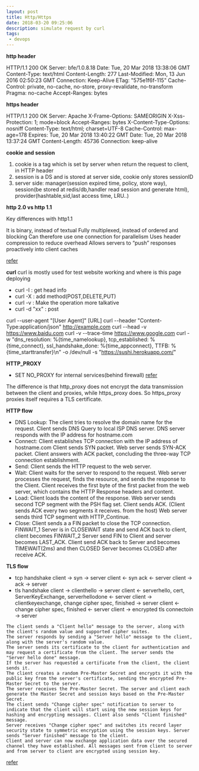```yaml
---
layout: post
title: Http/Https
date: 2018-03-20 09:25:06
description: simulate request by curl
tags: 
 - devops
---
```


**http header**

HTTP/1.1 200 OK
Server: bfe/1.0.8.18
Date: Tue, 20 Mar 2018 13:38:06 GMT
Content-Type: text/html
Content-Length: 277
Last-Modified: Mon, 13 Jun 2016 02:50:23 GMT
Connection: Keep-Alive
ETag: "575e1f6f-115"
Cache-Control: private, no-cache, no-store, proxy-revalidate, no-transform
Pragma: no-cache
Accept-Ranges: bytes

**https header**

HTTP/1.1 200 OK
Server: Apache
X-Frame-Options: SAMEORIGIN
X-Xss-Protection: 1; mode=block
Accept-Ranges: bytes
X-Content-Type-Options: nosniff
Content-Type: text/html; charset=UTF-8
Cache-Control: max-age=178
Expires: Tue, 20 Mar 2018 13:40:22 GMT
Date: Tue, 20 Mar 2018 13:37:24 GMT
Content-Length: 45736
Connection: keep-alive


**cookie and session**
1. cookie is a tag which is set by server when return the request to client, in HTTP header
2. session is a DS and is stored at server side, cookie only stores sessionID
3. server side: manager(session expired time, policy, store way), session(be stored at redis/db,handler read session and generate html), provider(hashtable,sid,last access time, LRU..)

**http 2.0 vs http 1.1**

Key differences with http1.1

It is binary, instead of textual
Fully multiplexed, instead of ordered and blocking
Can therefore use one connection for parallelism
Uses header compression to reduce overhead
Allows servers to “push” responses proactively into client caches

[refer](https://www.upwork.com/hiring/development/the-http2-protocol-its-pros-cons-and-how-to-start-using-it/)

**curl**
curl is mostly used for test website working and where is this page deploying

- curl -I : get head info
- curl -X : add method(POST,DELETE,PUT)
- curl -v : Make the operation more talkative
- curl -d "xx" : post

curl --user-agent "[User Agent]" [URL]
curl --header "Content-Type:application/json" http://example.com
curl --head -v https://www.baidu.com
curl -v --trace-time https://www.google.com
curl -w "dns_resolution: %{time_namelookup}, tcp_established: %{time_connect}, ssl_handshake_done: %{time_appconnect}, TTFB: %{time_starttransfer}\n" -o /dev/null -s "https://sushi.herokuapp.com/"


**HTTP_PROXY**
- SET NO_PROXY for internal services(behind firewall) 
[refer](https://about.gitlab.com/blog/2021/01/27/we-need-to-talk-no-proxy/)

The difference is that http_proxy does not encrypt the data transmission between the client and proxies, while https_proxy does. So https_proxy proxies itself requires a TLS certificate.

**HTTP flow**
- DNS Lookup: The client tries to resolve the domain name for the request.
Client sends DNS Query to local ISP DNS server.
DNS server responds with the IP address for hostname.com
- Connect: Client establishes TCP connection with the IP address of hostname.com
Client sends SYN packet.
Web server sends SYN-ACK packet.
Client answers with ACK packet, concluding the three-way TCP connection establishment.
- Send: Client sends the HTTP request to the web server.
- Wait: Client waits for the server to respond to the request.
Web server processes the request, finds the resource, and sends the response to the Client. Client receives the first byte of the first packet from the web server, which contains the HTTP Response headers and content.
- Load: Client loads the content of the response.
Web server sends second TCP segment with the PSH flag set.
Client sends ACK. (Client sends ACK every two segments it receives. from the host)
Web server sends third TCP segment with HTTP_Continue.
- Close: Client sends a a FIN packet to close the TCP connection. FINWAIT_1
Server is in CLOSEWAIT state and send ACK back to client, client becomes FINWAIT_2
Server send FIN to Client and server becomes LAST_ACK.
Client send ACK back to Server and becomes TIMEWAIT(2ms) and then CLOSED
Server becomes CLOSED after receive ACK.

**TLS flow**
- tcp handshake
client -> syn -> server
client <- syn ack <- server
client -> ack -> server
- tls handshake
client -> clienthello -> server
client <- serverhello, cert, ServerKeyExchange, serverhellodone  <- server
client -> clientkeyexchange, change cipher spec, finished -> server
client <- change cipher spec, finished <- server
client -> encrypted tls connectoin  -> server
```
The client sends a "Client hello" message to the server, along with the client's random value and supported cipher suites.
The server responds by sending a "Server hello" message to the client, along with the server's random value.
The server sends its certificate to the client for authentication and may request a certificate from the client. The server sends the "Server hello done" message.
If the server has requested a certificate from the client, the client sends it.
The client creates a random Pre-Master Secret and encrypts it with the public key from the server's certificate, sending the encrypted Pre-Master Secret to the server.
The server receives the Pre-Master Secret. The server and client each generate the Master Secret and session keys based on the Pre-Master Secret.
The client sends "Change cipher spec" notification to server to indicate that the client will start using the new session keys for hashing and encrypting messages. Client also sends "Client finished" message.
Server receives "Change cipher spec" and switches its record layer security state to symmetric encryption using the session keys. Server sends "Server finished" message to the client.
Client and server can now exchange application data over the secured channel they have established. All messages sent from client to server and from server to client are encrypted using session key.
```

[refer](https://support.servicenow.com/kb?id=kb_article_view&sysparm_article=KB0722835)

